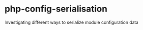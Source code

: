 php-config-serialisation
========================

Investigating different ways to serialize module configuration data
